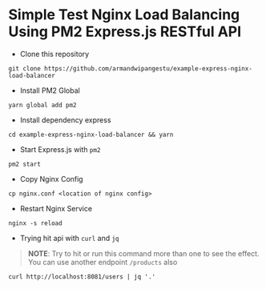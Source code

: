 # Simple Test Nginx Load Balancing Using PM2 Express.js RESTful API

- Clone this repository

```shell
git clone https://github.com/armandwipangestu/example-express-nginx-load-balancer
```

- Install PM2 Global

```shell
yarn global add pm2
```

- Install dependency express

```shell
cd example-express-nginx-load-balancer && yarn
```

- Start Express.js with `pm2`

```shell
pm2 start
```

- Copy Nginx Config

```shell
cp nginx.conf <location of nginx config>
```

- Restart Nginx Service

```shell
nginx -s reload
```

- Trying hit api with `curl` and `jq`

> **NOTE**: Try to hit or run this command more than one to see the effect.
> You can use another endpoint `/products` also

```shell
curl http://localhost:8081/users | jq '.'
```
